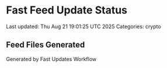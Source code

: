 # Fast Feed Update Status
Last updated: Thu Aug 21 19:01:25 UTC 2025
Categories: crypto

## Feed Files Generated

Generated by Fast Updates Workflow
